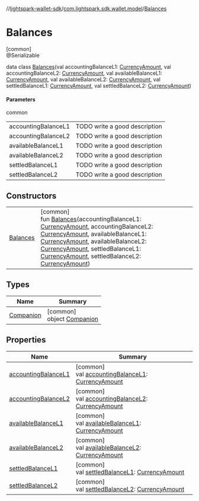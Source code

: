 //[lightspark-wallet-sdk](../../../index.md)/[com.lightspark.sdk.wallet.model](../index.md)/[Balances](index.md)

# Balances

[common]\
@Serializable

data class [Balances](index.md)(val accountingBalanceL1: [CurrencyAmount](../-currency-amount/index.md), val accountingBalanceL2: [CurrencyAmount](../-currency-amount/index.md), val availableBalanceL1: [CurrencyAmount](../-currency-amount/index.md), val availableBalanceL2: [CurrencyAmount](../-currency-amount/index.md), val settledBalanceL1: [CurrencyAmount](../-currency-amount/index.md), val settledBalanceL2: [CurrencyAmount](../-currency-amount/index.md))

#### Parameters

common

| | |
|---|---|
| accountingBalanceL1 | TODO write a good description |
| accountingBalanceL2 | TODO write a good description |
| availableBalanceL1 | TODO write a good description |
| availableBalanceL2 | TODO write a good description |
| settledBalanceL1 | TODO write a good description |
| settledBalanceL2 | TODO write a good description |

## Constructors

| | |
|---|---|
| [Balances](-balances.md) | [common]<br>fun [Balances](-balances.md)(accountingBalanceL1: [CurrencyAmount](../-currency-amount/index.md), accountingBalanceL2: [CurrencyAmount](../-currency-amount/index.md), availableBalanceL1: [CurrencyAmount](../-currency-amount/index.md), availableBalanceL2: [CurrencyAmount](../-currency-amount/index.md), settledBalanceL1: [CurrencyAmount](../-currency-amount/index.md), settledBalanceL2: [CurrencyAmount](../-currency-amount/index.md)) |

## Types

| Name | Summary |
|---|---|
| [Companion](-companion/index.md) | [common]<br>object [Companion](-companion/index.md) |

## Properties

| Name | Summary |
|---|---|
| [accountingBalanceL1](accounting-balance-l1.md) | [common]<br>val [accountingBalanceL1](accounting-balance-l1.md): [CurrencyAmount](../-currency-amount/index.md) |
| [accountingBalanceL2](accounting-balance-l2.md) | [common]<br>val [accountingBalanceL2](accounting-balance-l2.md): [CurrencyAmount](../-currency-amount/index.md) |
| [availableBalanceL1](available-balance-l1.md) | [common]<br>val [availableBalanceL1](available-balance-l1.md): [CurrencyAmount](../-currency-amount/index.md) |
| [availableBalanceL2](available-balance-l2.md) | [common]<br>val [availableBalanceL2](available-balance-l2.md): [CurrencyAmount](../-currency-amount/index.md) |
| [settledBalanceL1](settled-balance-l1.md) | [common]<br>val [settledBalanceL1](settled-balance-l1.md): [CurrencyAmount](../-currency-amount/index.md) |
| [settledBalanceL2](settled-balance-l2.md) | [common]<br>val [settledBalanceL2](settled-balance-l2.md): [CurrencyAmount](../-currency-amount/index.md) |
